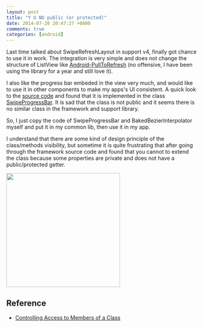 ```yaml
---
layout: post
title: "Y U NO public (or protected)"
date: 2014-07-20 20:47:27 +0800
comments: true
categories: [android]
---
```



Last time talked about SwipeRefreshLayout in support v4, finally got chance to use it in work. The integration is very simple and does not change the structure of ListView like [Android-PullToRefresh](https://github.com/chrisbanes/android-pulltorefresh) (no offensive, I have been using the library for a year and still love it). 

I also like the progress bar embeded in the view very much, and would like to use it in other components to make my apps's UI consistent. A quick look to the [source code](https://android.googlesource.com/platform/frameworks/support/+/refs/heads/master/v4/java/android/support/v4/widget/SwipeRefreshLayout.java) and found that it is implemented in the class [SwipeProgressBar](https://android.googlesource.com/platform/frameworks/support/+/refs/heads/master/v4/java/android/support/v4/widget/SwipeProgressBar.java). It is sad that the class is not public and it seems there is no similar class in the framework and support library. 

So, I just copy the code of SwipeProgressBar and BakedBezierInterpolator myself and put it in my common lib, then use it in my app.

I understand that there are some kind of design principle of the class/methods visibility, but sometime it is quite frustrating that after going through the framework source code and found that you cannot to extend the class because some properties are private and does not have a public/protected getter.

<img src="{{root_url}}/images/posts/20140720/yuno.jpg" style="width:300px" />

## Reference

* [Controlling Access to Members of a Class](http://docs.oracle.com/javase/tutorial/java/javaOO/accesscontrol.html)

